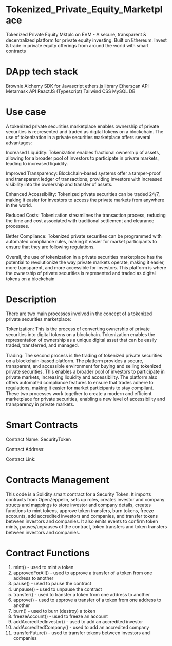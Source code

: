 # Tokenized_Private_Equity_Marketplace
Tokenized Private Equity Mktplc on EVM - A secure, transparent &amp; decentralized platform for private equity investing. Built on Ethereum. Invest &amp; trade in private equity offerings from around the world with smart contracts

# DApp tech stack

Brownie
Alchemy SDK for Javascript
ethers.js library
Etherscan API
Metamask API
ReactJS (Typescript)
Tailwind CSS
MySQL DB

# Use case
A tokenized private securities marketplace enables ownership of private securities is represented and traded as digital tokens on a blockchain. The use of tokenization in a private securities marketplace offers several advantages:

Increased Liquidity: Tokenization enables fractional ownership of assets, allowing for a broader pool of investors to participate in private markets, leading to increased liquidity.

Improved Transparency: Blockchain-based systems offer a tamper-proof and transparent ledger of transactions, providing investors with increased visibility into the ownership and transfer of assets.

Enhanced Accessibility: Tokenized private securities can be traded 24/7, making it easier for investors to access the private markets from anywhere in the world.

Reduced Costs: Tokenization streamlines the transaction process, reducing the time and cost associated with traditional settlement and clearance processes.

Better Compliance: Tokenized private securities can be programmed with automated compliance rules, making it easier for market participants to ensure that they are following regulations.

Overall, the use of tokenization in a private securities marketplace has the potential to revolutionize the way private markets operate, making it easier, more transparent, and more accessible for investors.
This platform is where the ownership of private securities is represented and traded as digital tokens on a blockchain 

# Description

There are two main processes involved in the concept of a tokenized private securities marketplace:

Tokenization: This is the process of converting ownership of private securities into digital tokens on a blockchain. Tokenization enables the representation of ownership as a unique digital asset that can be easily traded, transferred, and managed.

Trading: The second process is the trading of tokenized private securities on a blockchain-based platform. The platform provides a secure, transparent, and accessible environment for buying and selling tokenized private securities. This enables a broader pool of investors to participate in private markets, increasing liquidity and accessibility. The platform also offers automated compliance features to ensure that trades adhere to regulations, making it easier for market participants to stay compliant.
These two processes work together to create a modern and efficient marketplace for private securities, enabling a new level of accessibility and transparency in private markets.

# Smart Contracts
Contract Name: SecurityToken

Contract Address: 

Contract Link: 

# Contracts Management
This code is a Solidity smart contract for a Security Token. It imports contracts from OpenZeppelin, sets up roles, creates investor and company structs and mappings to store investor and company details, creates functions to mint tokens, approve token transfers, burn tokens, freeze accounts, add accredited investors and companies, and transfer tokens between investors and companies. It also emits events to confirm token mints, pauses/unpauses of the contract, token transfers and token transfers between investors and companies.

# Contract Functions
1. mint() - used to mint a token
2. approvedForAll() - used to approve a transfer of a token from one address to another
3. pause() - used to pause the contract
4. unpause() - used to unpause the contract
5. transfer() - used to transfer a token from one address to another
6. approve() - used to approve a transfer of a token from one address to another
7. burn() - used to burn (destroy) a token 
8. freezeAccount() - used to freeze an account 
9. addAccreditedInvestor() - used to add an accredited investor 
10. addAccreditedCompany() - used to add an accredited company 
11. transferFuture() - used to transfer tokens between investors and companies
